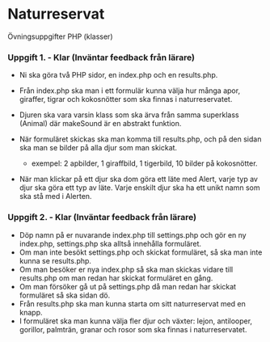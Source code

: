 # Naturreservat
Övningsuppgifter PHP (klasser)



### Uppgift 1. - Klar (Inväntar feedback från lärare)

* Ni ska göra två PHP sidor, en index.php och en results.php.
* Från index.php ska man i ett formulär kunna välja hur många apor, giraffer, tigrar och kokosnötter som ska finnas i naturreservatet.
* Djuren ska vara varsin klass som ska ärva från samma superklass (Animal) där makeSound är en abstrakt funktion.
* När formuläret skickas ska man komma till results.php, och på den sidan ska man se bilder på alla djur som man skickat.
    * exempel: 2 apbilder, 1 giraffbild, 1 tigerbild, 10 bilder på kokosnötter.

* När man klickar på ett djur ska dom göra ett läte med Alert, varje typ av djur ska göra ett typ av läte. Varje enskilt djur ska ha ett unikt namn som ska stå med i Alerten.



### Uppgift 2. - Klar (Inväntar feedback från lärare)

* Döp namn på er nuvarande index.php till settings.php och gör en ny index.php, settings.php ska alltså innehålla formuläret.
* Om man inte besökt settings.php och skickat formuläret, så ska man inte kunna se results.php.
* Om man besöker er nya index.php så ska man skickas vidare till results.php om man redan har skickat formuläret en gång.
* Om man försöker gå ut på settings.php då man redan har skickat formuläret så ska sidan dö.
* Från results.php ska man kunna starta om sitt naturreservat med en knapp.
* I formuläret ska man kunna välja fler djur och växter: lejon, antilooper, gorillor, palmträn, granar och rosor som ska finnas i naturreservatet.
